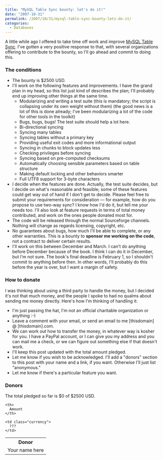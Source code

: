 ```yaml
---
title: "MySQL Table Sync bounty: let's do it!"
date: "2007-10-31"
permalink: /2007/10/31/mysql-table-sync-bounty-lets-do-it/
categories:
  - Databases
---
```

A little while ago I offered to take time off work and improve [MySQL Table Sync][1]. I've gotten a very positive response to that, with several organizations offering to contribute to the bounty, so I'll go ahead and commit to doing this.

### The conditions

*   The bounty is $2500 USD.
*   I'll work on the following features and improvements. I have the grand plan in my head, so this list just kind of describes the plan; I'll probably end up improving other things at the same time. 
    *   Modularizing and writing a test suite (this is mandatory; the script is collapsing under its own weight without them) (the good news is a lot of this is done already; I've been modularizing a lot of the code for other tools in the toolkit)
    *   Bugs, bugs, bugs! The test suite should help a lot here.
    *   Bi-directional syncing
    *   Syncing many tables
    *   Syncing tables without a primary key
    *   Providing useful exit codes and more informational output
    *   Syncing in chunks to block updates less
    *   Checking privileges before syncing
    *   Syncing based on pre-computed checksums
    *   Automatically choosing sensible parameters based on table structure
    *   Making default locking and other behaviors smarter
    *   Full UTF8 support for 3-byte characters
*   I decide when the features are done. Actually, the test suite decides, but I decide on what's reasonable and feasible; some of these features could get way out of hand if I don't get to decide. Please feel free to submit your requirements for consideration &#8212; for example, how do you propose to use two-way sync? I know how I'd do it, but tell me your needs too. I'll also look at feature requests in terms of total money contributed, and work on the ones people donated most for.
*   The code will be released through the normal Sourceforge channels. Nothing will change as regards licensing, copyright, etc.
*   No guarantees about bugs, how much I'll be able to complete, or any other warranties. This is a bounty to **sponsor me working on the code**, not a contract to deliver certain results.
*   I'll work on this between December and March. I can't do anything before December because of the book. I think I can do it in December, but I'm not sure. The book's final deadline is February 1, so I shouldn't commit to anything before then. In other words, I'll probably do this before the year is over, but I want a margin of safety.

### How to donate

I was thinking about using a third party to handle the money, but I decided it's not that much money, and the people I spoke to had no qualms about sending me money directly. Here's how I'm thinking of handling it:

*   I'm just passing the hat, I'm not an official charitable organization or anything :-)
*   Leave a comment with your email, or send an email to me [thisdomain] @ [thisdomain].com.
*   We can work out how to transfer the money, in whatever way is kosher for you. I have a PayPal account, or I can give you my address and you can mail me a check, or we can figure out something else if that doesn't work.
*   I'll keep this post updated with the total amount pledged.
*   Let me know if you wish to be acknowledged. I'll add a "donors" section to this post with your name and a link, if you want. Otherwise I'll just list "anonymous."
*   Let me know if there's a particular feature you want.

### Donors

The total pledged so far is $0 of $2500 USD.

<table class="borders compact collapsed">
  <tr>
    <th>
      Donor
    </th>
    
    <th>
      Amount
    </th>
  </tr>
  
  <tr>
    <td>
      Your name here
    </td>
    
    <td class="currency">
      ???
    </td>
  </tr>
</table>

 [1]: http://code.google.com/p/maatkit/
